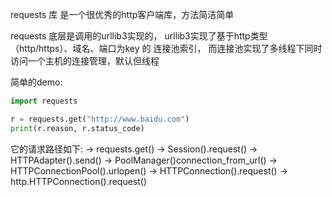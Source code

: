requests 库 是一个很优秀的http客户端库，方法简洁简单

requests 底层是调用的urllib3实现的， urllib3实现了基于http类型（http/https）、域名、端口为key 的
连接池索引， 而连接池实现了多线程下同时访问一个主机的连接管理，默认但线程

简单的demo:
```python
import requests

r = requests.get("http://www.baidu.com")
print(r.reason, r.status_code)
```

它的请求路径如下: 
-> requests.get() 
-> Session().request() 
-> HTTPAdapter().send() 
-> PoolManager()connection_from_url() 
-> HTTPConnectionPool().urlopen() 
-> HTTPConnection().request() 
-> http.HTTPConnection().request()